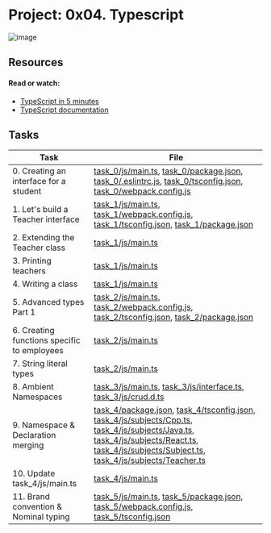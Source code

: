# Project: 0x04. Typescript

![image](https://s3.amazonaws.com/alx-intranet.hbtn.io/uploads/medias/2019/12/baea85b5e9a9fb5c36ec.png?X-Amz-Algorithm=AWS4-HMAC-SHA256&X-Amz-Credential=AKIARDDGGGOUSBVO6H7D%2F20240430%2Fus-east-1%2Fs3%2Faws4_request&X-Amz-Date=20240430T044734Z&X-Amz-Expires=86400&X-Amz-SignedHeaders=host&X-Amz-Signature=207b07a448f57b6848e271e380e6513e6281ccb57fb5dba82a3231ce3080eea3)

## Resources

#### Read or watch:

- [TypeScript in 5 minutes](https://intranet.alxswe.com/rltoken/waTSa9Mguj912pel9On57w)
- [TypeScript documentation](https://intranet.alxswe.com/rltoken/iPO8DlHCGzc1jnojLoP9HA)

## Tasks

| Task                                        | File                                                                                                                                                                                                                                                                                                                                                                                                                 |
| ------------------------------------------- | -------------------------------------------------------------------------------------------------------------------------------------------------------------------------------------------------------------------------------------------------------------------------------------------------------------------------------------------------------------------------------------------------------------------- |
| 0. Creating an interface for a student      | [task_0/js/main.ts](./task_0/js/main.ts), [task_0/package.json](./task_0/package.json), [task_0/.eslintrc.js](./task_0/.eslintrc.js), [task_0/tsconfig.json](./task_0/tsconfig.json), [task_0/webpack.config.js](./task_0/webpack.config.js)                                                                                                                                                                         |
| 1. Let's build a Teacher interface          | [task_1/js/main.ts](./task_1/js/main.ts), [task_1/webpack.config.js](./task_1/webpack.config.js), [task_1/tsconfig.json](./task_1/tsconfig.json), [task_1/package.json](./task_1/package.json)                                                                                                                                                                                                                       |
| 2. Extending the Teacher class              | [task_1/js/main.ts](./task_1/js/main.ts)                                                                                                                                                                                                                                                                                                                                                                             |
| 3. Printing teachers                        | [task_1/js/main.ts](./task_1/js/main.ts)                                                                                                                                                                                                                                                                                                                                                                             |
| 4. Writing a class                          | [task_1/js/main.ts](./task_1/js/main.ts)                                                                                                                                                                                                                                                                                                                                                                             |
| 5. Advanced types Part 1                    | [task_2/js/main.ts](./task_2/js/main.ts), [task_2/webpack.config.js](./task_2/webpack.config.js), [task_2/tsconfig.json](./task_2/tsconfig.json), [task_2/package.json](./task_2/package.json)                                                                                                                                                                                                                       |
| 6. Creating functions specific to employees | [task_2/js/main.ts](./task_2/js/main.ts)                                                                                                                                                                                                                                                                                                                                                                             |
| 7. String literal types                     | [task_2/js/main.ts](./task_2/js/main.ts)                                                                                                                                                                                                                                                                                                                                                                             |
| 8. Ambient Namespaces                       | [task_3/js/main.ts](./task_3/js/main.ts), [task_3/js/interface.ts](./task_3/js/interface.ts), [task_3/js/crud.d.ts](./task_3/js/crud.d.ts)                                                                                                                                                                                                                                                                           |
| 9. Namespace & Declaration merging          | [task_4/package.json](./task_4/package.json), [task_4/tsconfig.json](./task_4/tsconfig.json), [task_4/js/subjects/Cpp.ts](./task_4/js/subjects/Cpp.ts), [task_4/js/subjects/Java.ts](./task_4/js/subjects/Java.ts), [task_4/js/subjects/React.ts](./task_4/js/subjects/React.ts), [task_4/js/subjects/Subject.ts](./task_4/js/subjects/Subject.ts), [task_4/js/subjects/Teacher.ts](./task_4/js/subjects/Teacher.ts) |
| 10. Update task_4/js/main.ts                | [task_4/js/main.ts](./task_4/js/main.ts)                                                                                                                                                                                                                                                                                                                                                                             |
| 11. Brand convention & Nominal typing       | [task_5/js/main.ts](./task_5/js/main.ts), [task_5/package.json](./task_5/package.json), [task_5/webpack.config.js](./task_5/webpack.config.js), [task_5/tsconfig.json](./task_5/tsconfig.json)                                                                                                                                                                                                                       |
